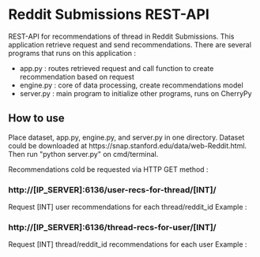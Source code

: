 <h1>Reddit Submissions REST-API</h1>
REST-API for recommendations of thread in Reddit Submissions. This application retrieve request and send recommendations.
There are several programs that runs on this application :
<ul>
<li>app.py : routes retrieved request and call function to create recommendation based on request</li>
<li>engine.py : core of data processing, create recommendations model</li>
<li>server.py : main program to initialize other programs, runs on CherryPy</li>
</ul>

<h2>How to use</h2>
Place dataset, app.py, engine.py, and server.py in one directory. Dataset could be downloaded at https://snap.stanford.edu/data/web-Reddit.html.
Then run "python server.py" on cmd/terminal.

Recommendations cold be requested via HTTP GET method :

<h3>http://[IP_SERVER]:6136/user-recs-for-thread/[INT]/</h3>
Request [INT] user recommendations for each thread/reddit_id
Example :
<img src=""/>

<h3>http://[IP_SERVER]:6136/thread-recs-for-user/[INT]/</h3>
Request [INT] thread/reddit_id recommendations for each user
Example :
<img src=""/>
